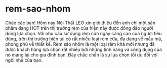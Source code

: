 # rem-sao-nhom
Chào các bạn! Hôm nay Nội Thất LEO xin giới thiệu đến anh chị một sản phẩm đang HOT trên thị trường rèm của hiện này được đông đảo người dùng lựa chọn. Với nhu cầu sử dụng rèm cửa ngày càng cao của người tiêu dùng, trên thị trường hiện tại có rất nhiều loại rèm cửa, đa dạng về mẫu mã, phong phú về thiết kế. Rèm sáo nhôm là một loại rèm khá mới nhưng đã được khách hàng lựa chọn rất nhiều bởi những tính năng và công dụng của nó mang lại cho gia đình bạn. Đây chắc chắn là sự lựa chọn tối ưu đối với ngôi nhà của bạn.
